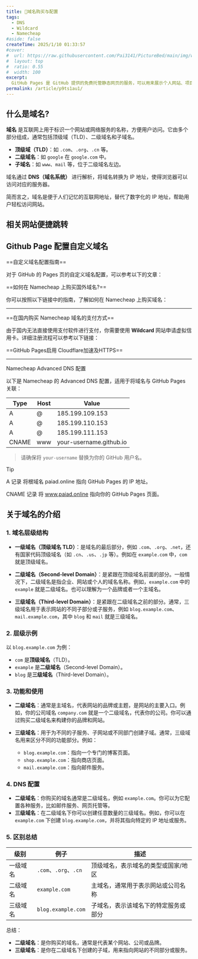 ```yaml
---
title: 🎈域名购买与配置
tags:
  - DNS
  - Wildcard
  - Namecheap
#aside: false
createTime: 2025/1/10 01:33:57
#cover:
#  url: https://raw.githubusercontent.com/Pai3141/PictureBed/main/img/why-domain-name.jpg
#  layout: top
#  ratio: 0.55
#  width: 100
excerpt:
  GitHub Pages 是 GitHub 提供的免费托管静态网页的服务，可以用来展示个人网站、项目文档或博客，适合 HTML、CSS 和 JavaScript 文件。用户只需将网页文件上传到 GitHub 仓库并启用 GitHub Pages，GitHub 就会自动提供访问链接。
permalink: /article/p9ts1au1/
---
```

## 什么是域名?
**域名** 是互联网上用于标识一个网站或网络服务的名称，方便用户访问。它由多个部分组成，通常包括顶级域（TLD）、二级域名和子域名。

- **顶级域（TLD）**：如 `.com`、`.org`、`.cn` 等。
- **二级域名**：如 `google` 在 `google.com` 中。
- **子域名**：如 `www`、`mail` 等，位于二级域名左边。

域名通过 **DNS（域名系统）** 进行解析，将域名转换为 IP 地址，使得浏览器可以访问对应的服务器。

简而言之，域名是便于人们记忆的互联网地址，替代了数字化的 IP 地址，帮助用户轻松访问网站。

## 相关网站便捷跳转
<CardGrid>
  <LinkCard icon= "devicon:cloudflare" title="Cloudflare" href="https://www.cloudflare.com/zh-cn"></LinkCard>
</CardGrid>

<CardGrid>
  <LinkCard icon= "logos:namecheap" title="Namecheap" href="https://www.namecheap.com"></LinkCard>
</CardGrid>

## Github Page 配置自定义域名
==自定义域名配置指南==

对于 GitHub 的 Pages 页的自定义域名配置，可以参考以下的文章：
<CardGrid>
<LinkCard title="🌈 GitHub Pages 自定义域名配置指南" href="https://blog.csdn.net/qq_34902437/article/details/140298754"></LinkCard>
</CardGrid>

==如何在 Namecheap 上购买国外域名?==

你可以按照以下链接中的指南，了解如何在 Namecheap 上购买域名：

<CardGrid>
  <LinkCard title="🌈 如何在 Namecheap 上购买国外域名?" href="https://blog.csdn.net/qq_21955513/article/details/136906944"></LinkCard>
</CardGrid>

---

==在国内购买 Namecheap 域名的支付方式==

由于国内无法直接使用支付软件进行支付，你需要使用 **Wildcard** 网站申请虚拟信用卡。详细注册流程可以参考以下链接：

<CardGrid>
  <LinkCard title="🌈 虚拟信用卡 WildCard 官方详细注册流程" href="https://www.laodengai.com/register-wildcard"></LinkCard>
</CardGrid>

==GitHub Pages启用 Cloudflare加速及HTTPS==

<CardGrid>
  <LinkCard title="🌈 GitHub Pages启用 Cloudflare加速及HTTPS" href="https://siriusq.top/github-pages-%E5%90%AF%E7%94%A8-cloudflare-%E5%8A%A0%E9%80%9F%E5%8F%8A-https.html"></LinkCard>
</CardGrid>

---

Namecheap Advanced DNS 配置

以下是 Namecheap 的 Advanced DNS 配置，适用于将域名与 GitHub Pages 关联：

| **Type**  | **Host** | **Value**             |
|-----------|----------|-----------------------|
| A         | @        | 185.199.109.153       |
| A         | @        | 185.199.110.153       |
| A         | @        | 185.199.111.153       |
| CNAME     | www      | your-username.github.io |

> 请确保将 `your-username` 替换为你的 GitHub 用户名。

>[!tip]
> A 记录 将根域名 paiad.online 指向 GitHub Pages 的 IP 地址。
> 
>CNAME 记录 将 www.paiad.online 指向你的 GitHub Pages 页面。

## 关于域名的介绍

### 1. **域名层级结构**
- **一级域名（顶级域名 TLD）**：是域名的最后部分，例如 `.com`、`.org`、`.net`，还有国家代码顶级域名（如 `.cn`、`.us`、`.jp` 等）。例如在 `example.com` 中，`com` 就是顶级域名。

- **二级域名（Second-level Domain）**：是紧跟在顶级域名前面的部分。一般情况下，二级域名是指企业、网站或个人的域名名称。例如，`example.com` 中的 `example` 就是二级域名。也可以理解为一个品牌或者一个主域名。

- **三级域名（Third-level Domain）**：是紧跟在二级域名之前的部分。通常，三级域名用于表示网站的不同子部分或子服务，例如 `blog.example.com`、`mail.example.com`，其中 `blog` 和 `mail` 就是三级域名。

### 2. **层级示例**
以 `blog.example.com` 为例：
- `com` 是**顶级域名**（TLD）。
- `example` 是**二级域名**（Second-level Domain）。
- `blog` 是**三级域名**（Third-level Domain）。

### 3. **功能和使用**
- **二级域名**：通常是主域名，代表网站的品牌或主题，是网站的主要入口。例如，你的公司域名 `company.com` 就是一个二级域名，代表你的公司。你可以通过购买二级域名来构建你的品牌和网站。

- **三级域名**：用于为不同的子服务、子网站或不同部门创建子域。通常，三级域名用来区分不同的功能部分。例如：
    - `blog.example.com`：指向一个专门的博客页面。
    - `shop.example.com`：指向商店页面。
    - `mail.example.com`：指向邮件服务。

### 4. **DNS 配置**
- **二级域名**：你购买的域名通常是二级域名，例如 `example.com`。你可以为它配置各种服务，比如邮件服务、网页托管等。
- **三级域名**：在二级域名下你可以创建任意数量的三级域名。例如，你可以在 `example.com` 下创建 `blog.example.com`，并将其指向特定的 IP 地址或服务。

### 5. **区别总结**
| 级别 | 例子                  | 描述                                      |
|------|-----------------------|-------------------------------------------|
| 一级域名 | `.com`、`.org`、`.cn` | 顶级域名，表示域名的类型或国家/地区 |
| 二级域名 | `example.com`         | 主域名，通常用于表示网站或公司名称    |
| 三级域名 | `blog.example.com`    | 子域名，表示该域名下的特定服务或部分 |

总结：
- **二级域名**：是你购买的域名，通常是代表某个网站、公司或品牌。
- **三级域名**：是你在二级域名下创建的子域，用来指向网站的不同部分或服务。